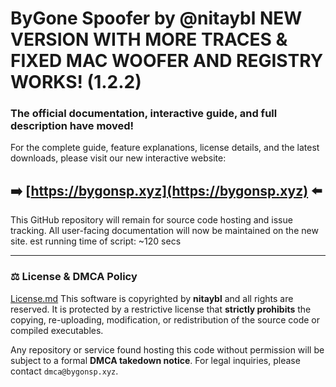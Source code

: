 # ByGone Spoofer by @nitaybl NEW VERSION WITH MORE TRACES & FIXED MAC WOOFER AND REGISTRY WORKS! (1.2.2)

### The official documentation, interactive guide, and full description have moved!

For the complete guide, feature explanations, license details, and the latest downloads, please visit our new interactive website:

## ➡️ **[https://bygonsp.xyz](https://bygonsp.xyz)** ⬅️

This GitHub repository will remain for source code hosting and issue tracking. All user-facing documentation will now be maintained on the new site.
est running time of script: ~120 secs

---

### ⚖️ License & DMCA Policy
[License.md](https://github.com/nitaybl/ByGoneSpoofer/blob/main/LICENSE.md)
This software is copyrighted by **nitaybl** and all rights are reserved. It is protected by a restrictive license that **strictly prohibits** the copying, re-uploading, modification, or redistribution of the source code or compiled executables.

Any repository or service found hosting this code without permission will be subject to a formal **DMCA takedown notice**. For legal inquiries, please contact `dmca@bygonsp.xyz`.
